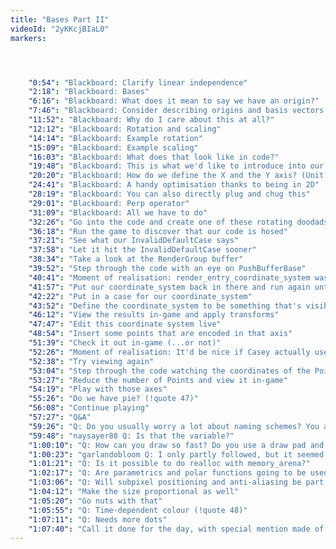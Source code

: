 ```yaml
---
title: "Bases Part II"
videoId: "2yKKcjBIaL0"
markers:




    "0:54": "Blackboard: Clarify linear independence"
    "2:18": "Blackboard: Bases"
    "6:16": "Blackboard: What does it mean to say we have an origin?"
    "7:46": "Blackboard: Consider describing origins and basis vectors in terms of other origins and basis vectors"
    "11:52": "Blackboard: Why do I care about this at all?"
    "12:12": "Blackboard: Rotation and scaling"
    "14:14": "Blackboard: Example rotation"
    "15:09": "Blackboard: Example scaling"
    "16:03": "Blackboard: What does that look like in code?"
    "19:48": "Blackboard: This is what we'd like to introduce into our renderer now"
    "20:20": "Blackboard: How do we define the X and the Y axis? (Unit circle)"
    "24:41": "Blackboard: A handy optimisation thanks to being in 2D"
    "28:19": "Blackboard: You can also directly plug and chug this"
    "29:01": "Blackboard: Perp operator"
    "31:09": "Blackboard: All we have to do"
    "32:26": "Go into the code and create one of these rotating doodads"
    "36:18": "Run the game to discover that our code is hosed"
    "37:21": "See what our InvalidDefaultCase says"
    "37:58": "Let it hit the InvalidDefaultCase sooner"
    "38:34": "Take a look at the RenderGroup buffer"
    "39:52": "Step through the code with an eye on PushBufferBase"
    "40:41": "Moment of realisation: render_entry_coordinate_system was missing its Header"
    "41:57": "Put our coordinate_system back in there and run again until it hits the InvalidDefaultCase"
    "42:22": "Put in a case for our coordinate_system"
    "43:52": "Define the coordinate_system to be something that's visible"
    "46:12": "View the results in-game and apply transforms"
    "47:47": "Edit this coordinate system live"
    "48:54": "Insert some points that are encoded in that axis"
    "51:39": "Check it out in-game (...or not)"
    "52:26": "Moment of realisation: It'd be nice if Casey actually used PIndex"
    "52:38": "Try viewing again"
    "53:04": "Step through the code watching the coordinates of the Points"
    "53:27": "Reduce the number of Points and view it in-game"
    "54:19": "Play with those axes"
    "55:26": "Do we have pie? (!quote 47)"
    "56:08": "Continue playing"
    "57:27": "Q&A"
    "59:26": "Q: Do you usually worry a lot about naming schemes? You always seem to choose a good enough name and move on"
    "59:48": "naysayer88 Q: Is that the variable?"
    "1:00:10": "Q: How can you draw so fast? Do you use a draw pad and pen?"
    "1:00:23": "garlandobloom Q: I only partly followed, but it seemed fairly easy to get the basic rotation up and running. I'm wondering how much more work it will be to start rendering textures by sampling them across the plane"
    "1:01:21": "Q: Is it possible to do realloc with memory_arena?"
    "1:02:17": "Q: Are parametrics and polar functions going to be used later on?"
    "1:03:06": "Q: Will subpixel positioning and anti-aliasing be part of the software renderer in the exploration phase?"
    "1:04:12": "Make the size proportional as well"
    "1:05:20": "Go nuts with that"
    "1:05:55": "Q: Time-dependent colour (!quote 48)"
    "1:07:11": "Q: Needs more dots"
    "1:07:40": "Call it done for the day, with special mention made of that weird pulsating thing (!quote 49) and a glimpse into the future"
---
```

